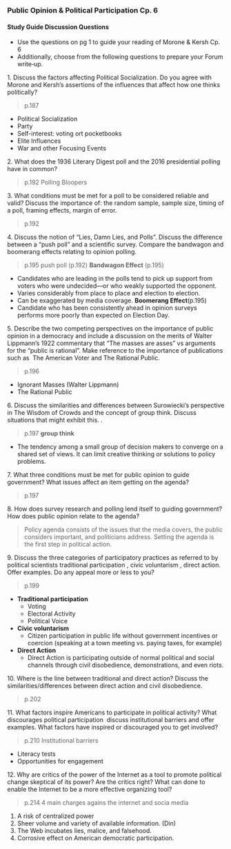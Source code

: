 ### Public Opinion & Political Participation Cp. 6

#### Study Guide Discussion Questions
+ Use the questions on pg 1 to guide your reading of Morone & Kersh Cp. 6
+ Additionally, choose from the following questions to prepare your Forum write‐up.

1\. Discuss the factors affecting Political Socialization. Do you agree with Morone and Kersh’s assertions of the influences that affect how one thinks politically?
> p.187

+ Political Socialization
+ Party
+ Self-interest: voting ort pocketbooks
+ Elite Influences
+ War and other Focusing Events

2\. What does the 1936 Literary Digest poll and the 2016 presidential polling have in common?
> p.192
Polling Bloopers

3\. What conditions must be met for a poll to be considered reliable and valid? Discuss the importance of: the random sample, sample size, timing of a poll, framing effects, margin of error.
>p.192

4\. Discuss the notion of “Lies, Damn Lies, and Polls”. Discuss the difference between a “push poll” and a scientific survey. Compare the bandwagon and boomerang effects relating to opinion polling.
>p.195
push poll (p.192)
**Bandwagon Effect** (p.195)
+ Candidates who are leading in the polls tend to pick up support from voters who were undecided—or who weakly supported the opponent.
+ Varies considerably from place to place and election to election.
+ Can be exaggerated by media coverage.
**Boomerang Effect**(p.195)
+ Candidate who has been consistently ahead in opinion surveys performs more poorly than expected on Election Day.

5\. Describe the two competing perspectives on the importance of public opinion in a democracy and include a discussion on the merits of Walter Lippmann’s 1922 commentary that “The masses are asses” vs arguments for the “public is rational”. Make reference to the importance of publications such as ­ The American Voter and The Rational Public.
>p.196

+ Ignorant Masses (Walter Lippmann)
+ The Rational Public

6\. Discuss the similarities and differences between Surowiecki’s perspective in The Wisdom of Crowds and the concept of group think. Discuss situations that might exhibit this. .
>p.197
**group think**
+ The tendency among a small group of decision makers to converge on a shared set of views. It can limit creative thinking or solutions to policy problems.

7\. What three conditions must be met for public opinion to guide government? What issues affect an item getting on the agenda?
>p.197

8\. How does survey research and polling lend itself to guiding government? How does public opinion relate to the agenda?
> Policy agenda consists of the issues that the media covers, the public considers important, and politicians address. Setting the agenda is the first step in political action.

9\. Discuss the three categories of participatory practices as referred to by political scientists ­traditional participation , civic voluntarism , direct action. Offer examples. Do any appeal more or less to you?
> p.199
+ **Traditional participation**
  + Voting
  + Electoral Activity
  + Political Voice
+ **Civic voluntarism**
  +  Citizen participation in public life without government incentives or coercion (speaking at a town meeting vs. paying taxes, for example)
+ **Direct Action**
  + Direct Action is participating outside of normal political and social
channels through civil disobedience, demonstrations, and even riots.

10\. Where is the line between traditional and direct action? Discuss the similarities/differences between direct action and civil disobedience.
>p.202

11\. What factors inspire Americans to participate in political activity? What discourages political participation ­ discuss institutional barriers and offer examples. What factors have inspired or discouraged you to get involved?
>p.210
Institutional barriers
+ Literacy tests
+ Opportunities for engagement

12\. Why are critics of the power of the Internet as a tool to promote political change skeptical of its power? Are the critics right? What can done to enable the Internet to be a more effective organizing tool?
>p.214
4 main charges agains the internet and socia media
1. A risk of centralized power
2. Sheer volume and variety of available information. (Din)
3. The Web incubates lies, malice, and falsehood.
4. Corrosive effect on American democratic participation. 
